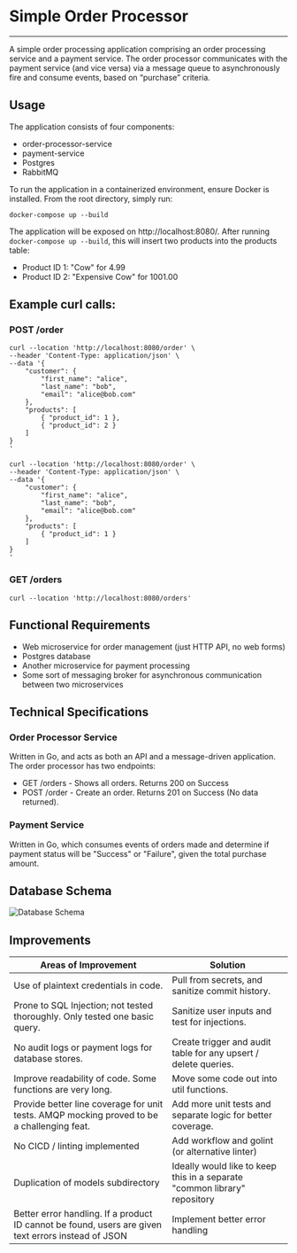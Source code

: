 # Simple Order Processor
---
A simple order processing application comprising an order processing service and a payment service. The order processor communicates with the payment service (and vice versa) via a message queue to asynchronously fire and consume events, based on “purchase” criteria.

## Usage
The application consists of four components:
* order-processor-service
* payment-service
* Postgres
* RabbitMQ

To run the application in a containerized environment, ensure Docker is installed. From the root directory, simply run:
```
docker-compose up --build
```

The application will be exposed on http://localhost:8080/. After running `docker-compose up --build`, this will insert two products into the products table:
* Product ID 1: "Cow" for 4.99
* Product ID 2: "Expensive Cow" for 1001.00

## Example curl calls:
### POST /order
```
curl --location 'http://localhost:8080/order' \
--header 'Content-Type: application/json' \
--data '{
    "customer": {
        "first_name": "alice",
        "last_name": "bob",
        "email": "alice@bob.com"
    },
    "products": [
        { "product_id": 1 },
        { "product_id": 2 }
    ]
}
'

curl --location 'http://localhost:8080/order' \
--header 'Content-Type: application/json' \
--data '{
    "customer": {
        "first_name": "alice",
        "last_name": "bob",
        "email": "alice@bob.com"
    },
    "products": [
        { "product_id": 1 }
    ]
}
'
```

### GET /orders
```
curl --location 'http://localhost:8080/orders'
```

## Functional Requirements

- Web microservice for order management (just HTTP API, no web forms)
- Postgres database
- Another microservice for payment processing
- Some sort of messaging broker for asynchronous communication between two microservices

## Technical Specifications

### Order Processor Service
Written in Go, and acts as both an API and a message-driven application. The order processor has two endpoints:
* GET /orders - Shows all orders. Returns 200 on Success
* POST /order - Create an order. Returns 201 on Success (No data returned).

### Payment Service
Written in Go, which consumes events of orders made and determine if payment status will be "Success" or "Failure", given the total purchase amount.

## Database Schema

![Database Schema](https://i.ibb.co/d7WmD9h/Screenshot-2024-05-24-at-7-41-07-PM.png)

## Improvements

| Areas of Improvement | Solution |
|----------------------|----------|
| Use of plaintext credentials in code. | Pull from secrets, and sanitize commit history. |
| Prone to SQL Injection; not tested thoroughly. Only tested one basic query. | Sanitize user inputs and test for injections. |
| No audit logs or payment logs for database stores. | Create trigger and audit table for any upsert / delete queries. |
| Improve readability of code. Some functions are very long. | Move some code out into util functions. |
| Provide better line coverage for unit tests. AMQP mocking proved to be a challenging feat. | Add more unit tests and separate logic for better coverage. |
| No CICD / linting implemented | Add workflow and golint (or alternative linter) |
| Duplication of models subdirectory | Ideally would like to keep this in a separate "common library" repository |
| Better error handling. If a product ID cannot be found, users are given text errors instead of JSON | Implement better error handling |